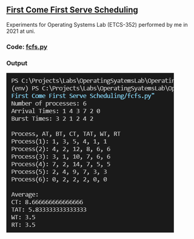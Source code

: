 ## [First Come First Serve Scheduling](./fcfs.py)


Experiments for Operating Systems Lab (ETCS-352) performed by me in 2021 at uni.
### Code: [fcfs.py](./fcfs.py)

### Output

![Output](./output.png)